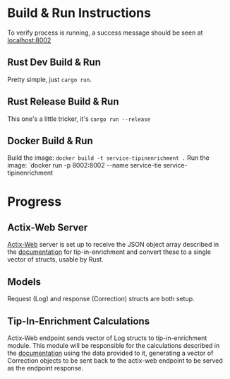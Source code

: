 # Build & Run Instructions
To verify process is running, a success message should be seen at [localhost:8002](localhost:8002)

## Rust Dev Build & Run
Pretty simple, just `cargo run`.

## Rust Release Build & Run
This one's a little tricker, it's `cargo run --release`

## Docker Build & Run
Build the image: `docker build -t service-tipinenrichment .`
Run the image: `docker run -p 8002:8002 --name service-tie service-tipinenrichment

# Progress

## Actix-Web Server
[Actix-Web](https://actix.rs/) server is set up to receive the JSON object array described in the [documentation](https://github.com/Automated-Subaru-Tuning-Utilities/Documentation#request-structure-1) for tip-in-enrichment and convert these to a single vector of structs, usable by Rust.

## Models
Request (Log) and response (Correction) structs are both setup.

## Tip-In-Enrichment Calculations
Actix-Web endpoint sends vector of Log structs to tip-in-enrichment module. This module will be responsible for the calculations described in the [documentation](https://github.com/Automated-Subaru-Tuning-Utilities/Documentation#steps-for-tuning) using the data provided to it, generating a vector of Correction objects to be sent back to the actix-web endpoint to be served as the endpoint response.
